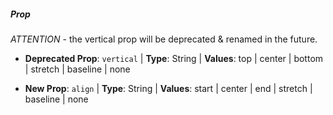 ##### Prop

*ATTENTION* - the vertical prop will be deprecated & renamed in the future. 

* **Deprecated Prop**: `vertical` | **Type**: String | **Values**: top | center | bottom | stretch | baseline | none

* **New Prop**: `align` | **Type**: String | **Values**: start | center | end | stretch | baseline | none
